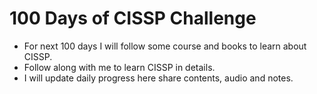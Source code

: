 # 100 Days of CISSP Challenge 
- For next 100 days I will follow some course and books to learn about CISSP. 
- Follow along with me to learn CISSP in details.
- I will update daily progress here share contents, audio and notes.




